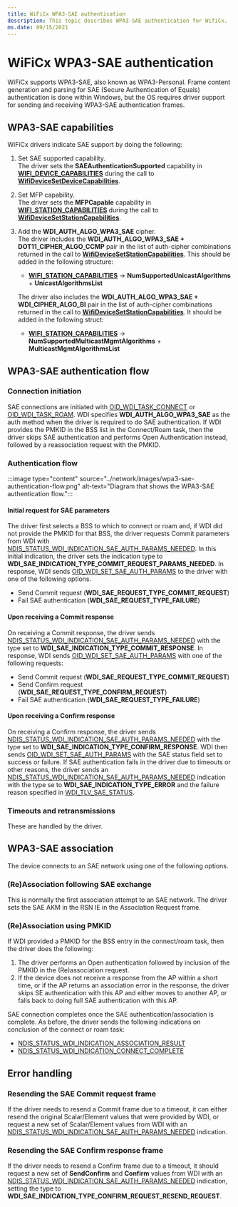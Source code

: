```yaml
---
title: WiFiCx WPA3-SAE authentication
description: This topic describes WPA3-SAE authentication for WifiCx.
ms.date: 09/15/2021
---
```


# WiFiCx WPA3-SAE authentication

WiFiCx supports WPA3-SAE, also known as WPA3-Personal. Frame content generation and parsing for SAE (Secure Authentication of Equals) authentication is done within Windows, but the OS requires driver support for sending and receiving WPA3-SAE authentication frames.

## WPA3-SAE capabilities

WiFiCx drivers indicate SAE support by doing the following:

1. Set SAE supported capability.  
    The driver sets the **SAEAuthenticationSupported** capability in [**WIFI_DEVICE_CAPABILITIES**](/windows-hardware/drivers/ddi/wificx/ns-wificx-wifi_device_capabilities) during the call to [**WifiDeviceSetDeviceCapabilities**](/windows-hardware/drivers/ddi/wificx/nf-wificx-wifidevicesetdevicecapabilities).
2. Set MFP capability.  
    The driver sets the **MFPCapable** capability in [**WIFI_STATION_CAPABILITIES**](/windows-hardware/drivers/ddi/wificx/ns-wificx-wifi_station_capabilities) during the call to [**WifiDeviceSetStationCapabilities**](/windows-hardware/drivers/ddi/wificx/nf-wificx-wifidevicesetstationcapabilities).
3. Add the **WDI_AUTH_ALGO_WPA3_SAE** cipher.  
    The driver includes the **WDI_AUTH_ALGO_WPA3_SAE + DOT11_CIPHER_ALGO_CCMP** pair in the list of auth-cipher combinations returned in the call to [**WifiDeviceSetStationCapabilities**](/windows-hardware/drivers/ddi/wificx/nf-wificx-wifidevicesetstationcapabilities). This should be added in the following structure:
    - [**WIFI_STATION_CAPABILITIES**](/windows-hardware/drivers/ddi/wificx/ns-wificx-wifi_station_capabilities) -> **NumSupportedUnicastAlgorithms** + **UnicastAlgorithmsList**

    The driver also includes the **WDI_AUTH_ALGO_WPA3_SAE + WDI_CIPHER_ALGO_BI** pair in the list of auth-cipher combinations returned in the call to [**WifiDeviceSetStationCapabilities**](/windows-hardware/drivers/ddi/wificx/nf-wificx-wifidevicesetstationcapabilities). It should be added in the following struct:
    - [**WIFI_STATION_CAPABILITIES**](/windows-hardware/drivers/ddi/wificx/ns-wificx-wifi_station_capabilities) -> **NumSupportedMulticastMgmtAlgorithms** + **MulticastMgmtAlgorithmsList**

## WPA3-SAE authentication flow

### Connection initiation

SAE connections are initiated with [OID_WDI_TASK_CONNECT](oid-wdi-task-connect.md) or [OID_WDI_TASK_ROAM](oid-wdi-task-roam.md). WDI specifies **WDI_AUTH_ALGO_WPA3_SAE** as the auth method when the driver is required to do SAE authentication. If WDI provides the PMKID in the BSS list in the Connect/Roam task, then the driver skips SAE authentication and performs Open Authentication instead, followed by a reassociation request with the PMKID.

### Authentication flow

:::image type="content" source="../network/images/wpa3-sae-authentication-flow.png" alt-text="Diagram that shows the WPA3-SAE authentication flow.":::

#### Initial request for SAE parameters

The driver first selects a BSS to which to connect or roam and, if WDI did not provide the PMKID for that BSS, the driver requests Commit parameters from WDI with [NDIS_STATUS_WDI_INDICATION_SAE_AUTH_PARAMS_NEEDED](ndis-status-wdi-indication-sae-auth-params-needed.md). In this initial indication, the driver sets the indication type to **WDI_SAE_INDICATION_TYPE_COMMIT_REQUEST_PARAMS_NEEDED**. In response, WDI sends [OID_WDI_SET_SAE_AUTH_PARAMS](oid-wdi-set-sae-auth-params.md) to the driver with one of the following options.

- Send Commit request (**WDI_SAE_REQUEST_TYPE_COMMIT_REQUEST**)
- Fail SAE authentication (**WDI_SAE_REQUEST_TYPE_FAILURE**)

#### Upon receiving a Commit response

On receiving a Commit response, the driver sends [NDIS_STATUS_WDI_INDICATION_SAE_AUTH_PARAMS_NEEDED](ndis-status-wdi-indication-sae-auth-params-needed.md) with the type set to **WDI_SAE_INDICATION_TYPE_COMMIT_RESPONSE**. In response, WDI sends [OID_WDI_SET_SAE_AUTH_PARAMS](oid-wdi-set-sae-auth-params.md) with one of the following requests:

- Send Commit request (**WDI_SAE_REQUEST_TYPE_COMMIT_REQUEST**)
- Send Confirm request (**WDI_SAE_REQUEST_TYPE_CONFIRM_REQUEST**)
- Fail SAE authentication (**WDI_SAE_REQUEST_TYPE_FAILURE**)

#### Upon receiving a Confirm response

On receiving a Confirm response, the driver sends [NDIS_STATUS_WDI_INDICATION_SAE_AUTH_PARAMS_NEEDED](ndis-status-wdi-indication-sae-auth-params-needed.md) with the type set to **WDI_SAE_INDICATION_TYPE_CONFIRM_RESPONSE**. WDI then sends [OID_WDI_SET_SAE_AUTH_PARAMS](oid-wdi-set-sae-auth-params.md) with the SAE status field set to success or failure. If SAE authentication fails in the driver due to timeouts or other reasons, the driver sends an [NDIS_STATUS_WDI_INDICATION_SAE_AUTH_PARAMS_NEEDED](ndis-status-wdi-indication-sae-auth-params-needed.md) indication with the type se to **WDI_SAE_INDICATION_TYPE_ERROR** and the failure reason specified in [WDI_TLV_SAE_STATUS](wdi-tlv-sae-status.md).

### Timeouts and retransmissions

These are handled by the driver.

## WPA3-SAE association

The device connects to an SAE network using one of the following options.

### (Re)Association following SAE exchange

This is normally the first association attempt to an SAE network. The driver sets the SAE AKM in the RSN IE in the Association Request frame.

### (Re)Association using PMKID

If WDI provided a PMKID for the BSS entry in the connect/roam task, then the driver does the following:

1. The driver performs an Open authentication followed by inclusion of the PMKID in the (Re)association request.
2. If the device does not receive a response from the AP within a short time, or if the AP returns an association error in the response, the driver skips SE authentication with this AP and either moves to another AP, or falls back to doing full SAE authentication with this AP.

SAE connection completes once the SAE authentication/association is complete. As before, the driver sends the following indications on conclusion of the connect or roam task:

- [NDIS_STATUS_WDI_INDICATION_ASSOCIATION_RESULT](ndis-status-wdi-indication-association-result.md)
- [NDIS_STATUS_WDI_INDICATION_CONNECT_COMPLETE](ndis-status-wdi-indication-connect-complete.md)

## Error handling

### Resending the SAE Commit request frame

If the driver needs to resend a Commit frame due to a timeout, it can either resend the original Scalar/Element values that were provided by WDI, or request a new set of Scalar/Element values from WDI with an [NDIS_STATUS_WDI_INDICATION_SAE_AUTH_PARAMS_NEEDED](ndis-status-wdi-indication-sae-auth-params-needed.md) indication.

### Resending the SAE Confirm response frame

If the driver needs to resend a Confirm frame due to a timeout, it should request a new set of **SendConfirm** and **Confirm** values from WDI with an [NDIS_STATUS_WDI_INDICATION_SAE_AUTH_PARAMS_NEEDED](ndis-status-wdi-indication-sae-auth-params-needed.md) indication, setting the type to **WDI_SAE_INDICATION_TYPE_CONFIRM_REQUEST_RESEND_REQUEST**.
